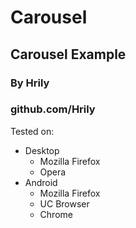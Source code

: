 # Carousel

## Carousel Example
### By Hrily
### github.com/Hrily

Tested on:
+ Desktop
  - Mozilla Firefox
  - Opera
+ Android
  - Mozilla Firefox
  - UC Browser
  - Chrome
